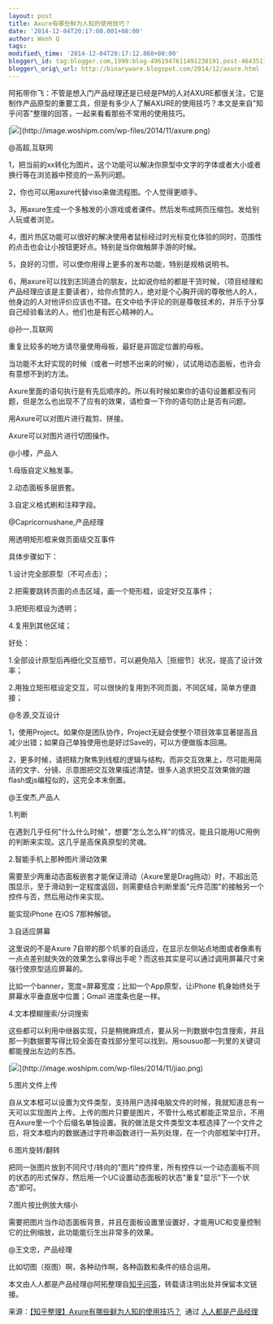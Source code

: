 ```yaml
--- 
layout: post 
title: Axure有哪些鲜为人知的使用技巧？ 
date: '2014-12-04T20:17:00.001+08:00' 
author: Wenh Q
tags:
modified\_time: '2014-12-04T20:17:12.860+08:00' 
blogger\_id: tag:blogger.com,1999:blog-4961947611491238191.post-4643511510582174457
blogger\_orig\_url: http://binaryware.blogspot.com/2014/12/axure.html
---
```

阿拓带你飞：不管是想入门产品经理还是已经是PM的人对AXURE都很关注，它是制作产品原型的重要工具，但是有多少人了解AXURE的使用技巧？本文是来自"知乎问答"整理的回答，一起来看看那些不常用的使用技巧。



[](http://image.woshipm.com/wp-files/2014/11/axure.png)





[](http://image.woshipm.com/wp-files/2014/11/axure.png)



[![](https://images-blogger-opensocial.googleusercontent.com/gadgets/proxy?url=http%3A%2F%2Fimage.woshipm.com%2Fwp-files%2F2014%2F11%2Faxure.png&container=blogger&gadget=a&rewriteMime=image%2F*)](http://image.woshipm.com/wp-files/2014/11/axure.png)





@高超,互联网



1，把当前的xx转化为图片。这个功能可以解决你原型中文字的字体或者大小或者换行等在浏览器中预览的一系列问题。



2，你也可以用axure代替viso来做流程图。个人觉得更顺手。



3，用axure生成一个多触发的小游戏或者课件。然后发布成网页压缩包。发给别人玩或者浏览。



4，图片热区功能可以很好的解决使用者鼠标经过时光标变化体验的同时，范围性的点击也会让小按钮更好点。特别是当你做触屏手游的时候。



5，良好的习惯，可以使你用得上更多的发布功能，特别是规格说明书。



6，用axure可以找到志同道合的朋友，比如说你给的都是干货时候，（项目经理和产品经理应该是主要读者），给你点赞的人，绝对是个心胸开阔的尊敬他人的人，他身边的人对他评价应该也不错。在文中给予评论的则是尊敬技术的，并乐于分享自己经验看法的人，他们也是有匠心精神的人。

@孙一,互联网



重复比较多的地方请尽量使用母板，最好是非固定位置的母板。



当功能不太好实现的时候（或者一时想不出来的时候），试试用动态面板，也许会有意想不到的方法。



Axure里面的语句执行是有先后顺序的。所以有时候如果你的语句设置都没有问题，但是怎么也出现不了应有的效果，请检查一下你的语句防止是否有问题。



用Axure可以对图片进行裁剪、拼接。



Axure可以对图片进行切图操作。





@小楼，产品人



1.母版自定义触发事。



2.动态面板多层嵌套。



3.自定义格式刷和注释字段。

@Capricornushane,产品经理



用透明矩形框来做页面级交互事件



具体步骤如下：



1.设计完全部原型（不可点击）；



2.把需要跳转页面的点击区域，画一个矩形框，设定好交互事件；



3.把矩形框设为透明；



4.复用到其他区域；



好处：



1.全部设计原型后再细化交互细节，可以避免陷入［抠细节］状况，提高了设计效率；



2.用独立矩形框设定交互，可以很快的复用到不同页面，不同区域，简单方便直接；

@冬源,交互设计



1，使用Project。如果你是团队协作，Project无疑会使整个项目效率显著提高且减少出错；如果自己单独使用也是好过Save的，可以方便做版本回溯。



2，更多时候，请把精力聚焦到线框的逻辑与结构，而非交互效果上，尽可能用简洁的文字、分镜、示意图把交互效果描述清楚。很多人追求把交互效果做的跟flash或js编程似的，这完全本末倒置。





@王俊杰,产品人



1.判断



在遇到几乎任何"什么什么时候"，想要"怎么怎么样"的情况，能且只能用UC用例的判断来实现。这几乎是高保真原型的灵魂。



2.智能手机上那种图片滑动效果



需要至少两重动态面板嵌套才能保证滑动（Axure里是Drag拖动）时，不超出范围显示，至于滑动到一定程度返回，则需要结合判断里面"元件范围"的接触另一个控件与否，然后用动作来实现。



能实现iPhone 在iOS 7那种解锁。



3.自适应屏幕



这里说的不是Axure
7自带的那个坑爹的自适应，在显示左侧站点地图或者像素有一点点差别就失效的效果怎么拿得出手呢？而这些其实是可以通过调用屏幕尺寸来强行使原型适应屏幕的。



比如一个banner，宽度=屏幕宽度；比如一个App原型，让iPhone
机身始终处于屏幕水平垂直居中位置；Gmail 进度条也是一样。



4.文本模糊搜索/分词搜索



这些都可以利用中继器实现，只是稍微麻烦点，要从另一列数据中包含搜索，并且那一列数据要写得比较全面在查找部分里可以找到。用sousuo那一列里的关键词都能搜出左边的东西。



[](http://image.woshipm.com/wp-files/2014/11/jiao.png)





[](http://image.woshipm.com/wp-files/2014/11/jiao.png)



[![](https://images-blogger-opensocial.googleusercontent.com/gadgets/proxy?url=http%3A%2F%2Fimage.woshipm.com%2Fwp-files%2F2014%2F11%2Fjiao.png&container=blogger&gadget=a&rewriteMime=image%2F*)](http://image.woshipm.com/wp-files/2014/11/jiao.png)







5.图片文件上传



自从文本框可以设置为文件类型，支持用户选择电脑文件的时候，我就知道总有一天可以实现图片上传。上传的图片只要是图片，不管什么格式都能正常显示，不用在Axure里一个个后缀名单独设置。我的做法是文件类型文本框选择了一个文件之后，将文本框内的数据通过字符串函数进行一系列处理，在一个内部框架中打开。



6.图片旋转/翻转



把同一张图片放到不同尺寸/转向的"图片"控件里，所有控件以一个动态面板不同的状态的形式保存，然后用一个UC设置动态面板的状态"重复"显示"下一个状态"即可。



7.图片按比例放大缩小



需要把图片当作动态面板背景，并且在面板设置里设置好，才能用UC和变量控制它的比例缩放，此功能能衍生出非常多的效果。

@王文忠，产品经理



比如切图（抠图）啊，各种动作啊，各种函数和条件的结合运用。



本文由人人都是产品经理@阿拓整理自[知乎问答](http://www.zhihu.com/question/24131572)，转载请注明出处并保留本文链接。
<div>




</div>

<div>

来源：[【知乎整理】Axure有哪些鲜为人知的使用技巧？](http://www.woshipm.com/pd/121410.html)  通过 [人人都是产品经理](http://www.woshipm.com/)

</div>
